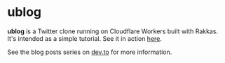 # ublog

**ublog** is a Twitter clone running on Cloudflare Workers built with Rakkas. It's intended as a simple tutorial. See it in action [here](https://ublog.rakkasjs.workers.dev/).

See the blog posts series on [dev.to](https://dev.to/cyco130/series/19267) for more information.
